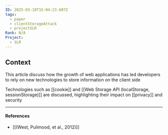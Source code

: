 ```yaml
---
ID: 2025-03-18T15:04:23.607Z
tags:
  - paper
  - clientStorageAttack
  - projectSLR
Rank: N/A
Project:
  - SLR
---
```

## Context

This article discuss how the growth of web applications has led developers to rely on new technologies to store information on the client side

Technologies such as [[cookie]] and [[Web Storage API (localStorage, sessionStorage)]] are discussed, highlighting their impact on [[privacy]] and security

---
#### References
- [[(West, Pulimood, et al., 2012)]]
